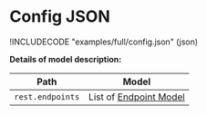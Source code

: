 # Config JSON

!INCLUDECODE "examples/full/config.json" (json)

**Details of model description:**

| Path             | Model                                               |
| ---------------- | --------------------------------------------------- |
| `rest.endpoints` | List of [Endpoint Model](#restendpointrequestmodel) |
